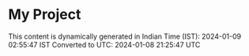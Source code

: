 # My Project

This content is dynamically generated in Indian Time (IST): 2024-01-09 02:55:47 IST
Converted to UTC: 2024-01-08 21:25:47 UTC
